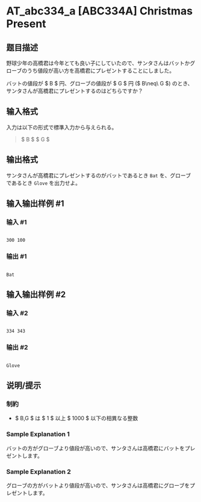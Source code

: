 # AT_abc334_a [ABC334A] Christmas Present

## 题目描述

[problemUrl]: https://atcoder.jp/contests/abc334/tasks/abc334_a

野球少年の高橋君は今年とても良い子にしていたので、サンタさんはバットかグローブのうち値段が高い方を高橋君にプレゼントすることにしました。

バットの値段が $ B $ 円、グローブの値段が $ G $ 円 ($ B\neq\ G $) のとき、サンタさんが高橋君にプレゼントするのはどちらですか？

## 输入格式

入力は以下の形式で標準入力から与えられる。

> $ B $ $ G $

## 输出格式

サンタさんが高橋君にプレゼントするのがバットであるとき `Bat` を、グローブであるとき `Glove` を出力せよ。

## 输入输出样例 #1

### 输入 #1

```
300 100
```

### 输出 #1

```
Bat
```

## 输入输出样例 #2

### 输入 #2

```
334 343
```

### 输出 #2

```
Glove
```

## 说明/提示

### 制約

- $ B,G $ は $ 1 $ 以上 $ 1000 $ 以下の相異なる整数

### Sample Explanation 1

バットの方がグローブより値段が高いので、サンタさんは高橋君にバットをプレゼントします。

### Sample Explanation 2

グローブの方がバットより値段が高いので、サンタさんは高橋君にグローブをプレゼントします。